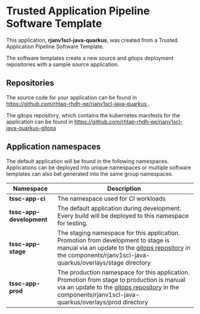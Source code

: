# Trusted Application Pipeline Software Template

This application, **rjanv1scl-java-quarkus**, was created from a Trusted Application Pipeline Software Template.

The software templates create a new source and gitops deployment repositories with a sample source application. 

## Repositories

The source code for your application can be found in [https://github.com/rhtap-rhdh-qe/rjanv1scl-java-quarkus ](https://github.com/rhtap-rhdh-qe/rjanv1scl-java-quarkus ).
 
The gitops repository, which contains the kubernetes manifests for the application can be found in 
[https://github.com/rhtap-rhdh-qe/rjanv1scl-java-quarkus-gitops ](https://github.com/rhtap-rhdh-qe/rjanv1scl-java-quarkus-gitops ) 

## Application namespaces 

The default application will be found in the following namespaces. Applications can be deployed into unique namespaces or multiple software templates can also bet generated into the same group namespaces.  

|  Namespace   |  Description   |  
| -------- | -------- |
| **tssc-app-ci** | The namespace used for CI workloads |
| **tssc-app-development** | The default application during development. Every build will be deployed to this namespace for testing. |
| **tssc-app-stage** | The staging namespace for this application. Promotion from development to stage is manual via an update to the [gitops repository](https://github.com/rhtap-rhdh-qe/rjanv1scl-java-quarkus-gitops ) in the components/rjanv1scl-java-quarkus/overlays/stage directory |
| **tssc-app-prod** | The production namespace for this application. Promotion from stage to production is manual via an update to the [gitops repository](https://github.com/rhtap-rhdh-qe/rjanv1scl-java-quarkus-gitops ) in the components/rjanv1scl-java-quarkus/overlays/prod directory |